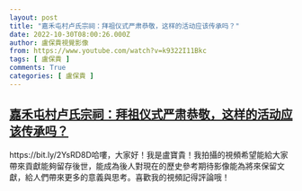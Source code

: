 ```yaml
---
layout: post
title: "嘉禾屯村卢氏宗祠：拜祖仪式严肃恭敬，这样的活动应该传承吗？"
date: 2022-10-30T08:00:26.000Z
author: 盧保貴視覺影像
from: https://www.youtube.com/watch?v=k9322I11Bkc
tags: [ 盧保貴 ]
comments: True
categories: [ 盧保貴 ]
---
```

<!--1667116826000-->
[嘉禾屯村卢氏宗祠：拜祖仪式严肃恭敬，这样的活动应该传承吗？](https://www.youtube.com/watch?v=k9322I11Bkc)
------

<div>
https://bit.ly/2YsRD8D哈嘍，大家好！我是盧寶貴！我拍攝的視頻希望能給大家帶來貢獻能夠留存後世，能成為後人對現在的歷史參考期待影像能為將來保留文獻，給人們帶來更多的意義與思考。喜歡我的視頻記得評論哦！
</div>
